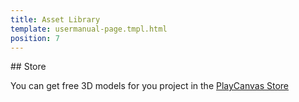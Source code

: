 ```yaml
---
title: Asset Library
template: usermanual-page.tmpl.html
position: 7
---
```


## Store

You can get free 3D models for you project in the [PlayCanvas Store][1]

[1]: http://store.playcanvas.com/

